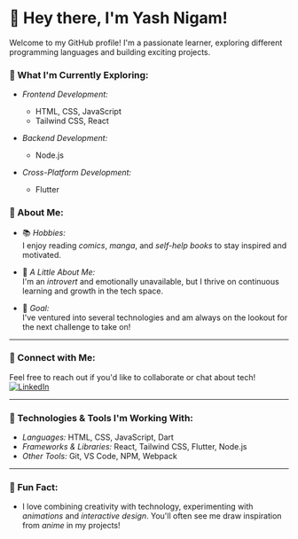 # 👋 Hey there, I'm Yash Nigam!  

Welcome to my GitHub profile! I'm a passionate learner, exploring different programming languages and building exciting projects.

### 🚀 What I'm Currently Exploring:
- *Frontend Development:*  
  - HTML, CSS, JavaScript  
  - Tailwind CSS, React  

- *Backend Development:*  
  - Node.js  

- *Cross-Platform Development:*  
  - Flutter  

### 🌟 About Me:
- 📚 *Hobbies:*  
  I enjoy reading *comics*, *manga*, and *self-help books* to stay inspired and motivated.  

- 🤫 *A Little About Me:*  
  I'm an *introvert* and emotionally unavailable, but I thrive on continuous learning and growth in the tech space.  

- 🎯 *Goal:*  
  I've ventured into several technologies and am always on the lookout for the next challenge to take on!

---

### 💼 Connect with Me:
Feel free to reach out if you'd like to collaborate or chat about tech!  
[![LinkedIn](https://img.shields.io/badge/-LinkedIn-blue?style=flat-square&logo=LinkedIn&logoColor=white)](https://www.linkedin.com/in/yashnigam04)

---

### 🔧 Technologies & Tools I'm Working With:
- *Languages:* HTML, CSS, JavaScript, Dart  
- *Frameworks & Libraries:* React, Tailwind CSS, Flutter, Node.js  
- *Other Tools:* Git, VS Code, NPM, Webpack

---

### 🎨 Fun Fact:
- I love combining creativity with technology, experimenting with *animations* and *interactive design*. You'll often see me draw inspiration from *anime* in my projects!

